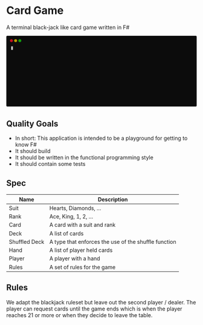 ﻿# Card Game

A terminal black-jack like card game written in F#

![terminal recording](./rec.svg)

## Quality Goals

- In short: This application is intended to be a playground for getting to know F#
- It should build
- It should be written in the functional programming style
- It should contain some tests

## Spec


| Name          | Description                                          |
|---------------|------------------------------------------------------|
| Suit          | Hearts, Diamonds, ...                                |
| Rank          | Ace, King, 1, 2, ...                                 |
| Card          | A card with a suit and rank                          |
| Deck          | A list of cards                                      |
| Shuffled Deck | A type that enforces the use of the shuffle function |
| Hand          | A list of player held cards                          |
| Player        | A player with a hand                                 |
| Rules         | A set of rules for the game                          |

## Rules

We adapt the blackjack ruleset but leave out the second player / dealer.
The player can request cards until the game ends which is when the player
reaches 21 or more or when they decide to leave the table.